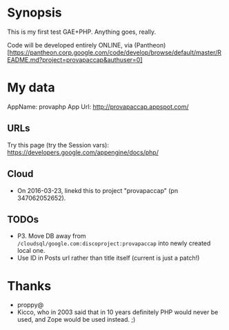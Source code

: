Synopsis
========

This is my first test GAE+PHP. Anything goes, really.

Code will be developed entirely ONLINE, via (Pantheon)[https://pantheon.corp.google.com/code/develop/browse/default/master/README.md?project=provapaccap&authuser=0]

My data
=======

AppName: provaphp
App Url: http://provapaccap.appspot.com/


URLs
----

Try this page (try the Session vars):
https://developers.google.com/appengine/docs/php/

Cloud
-----

* On 2016-03-23, linekd this to project "provapaccap" (pn 347062052652).

TODOs
-----

* P3. Move DB away from `/cloudsql/google.com:discoproject:provapaccap` into newly created local one.
* Use ID in Posts url rather than title itself (current is just a patch!)

Thanks
======

- proppy@
- Kicco, who in 2003 said that in 10 years definitely PHP would never be used, and Zope would be used instead. ;)
